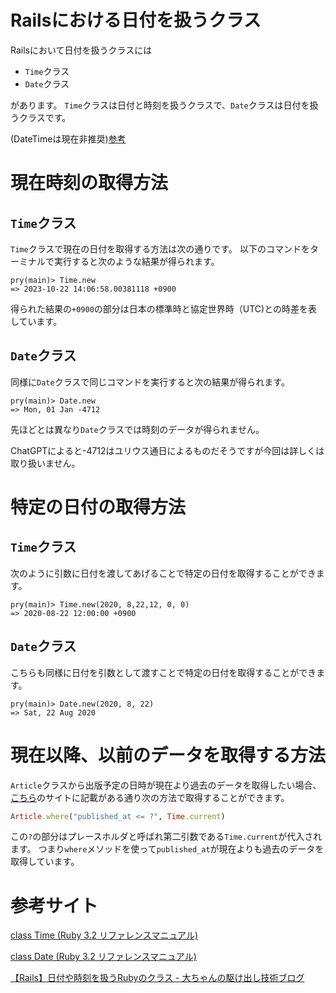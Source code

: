 # Railsにおける日付を扱うクラス

Railsにおいて日付を扱うクラスには

- `Time`クラス
- `Date`クラス

があります。
`Time`クラスは日付と時刻を扱うクラスで、`Date`クラスは日付を扱うクラスです。

(DateTimeは現在非推奨)[参考](https://docs.ruby-lang.org/ja/latest/class/DateTime.html)


# 現在時刻の取得方法

## `Time`クラス

`Time`クラスで現在の日付を取得する方法は次の通りです。
以下のコマンドをターミナルで実行すると次のような結果が得られます。

```
pry(main)> Time.new
=> 2023-10-22 14:06:58.00381118 +0900
```

得られた結果の`+0900`の部分は日本の標準時と協定世界時（UTC)との時差を表しています。


## `Date`クラス

同様に`Date`クラスで同じコマンドを実行すると次の結果が得られます。

```
pry(main)> Date.new
=> Mon, 01 Jan -4712
```

先ほどとは異なり`Date`クラスでは時刻のデータが得られません。

ChatGPTによると-4712はユリウス通日によるものだそうですが今回は詳しくは取り扱いません。


# 特定の日付の取得方法

## `Time`クラス

次のように引数に日付を渡してあげることで特定の日付を取得することができます。

```
pry(main)> Time.new(2020, 8,22,12, 0, 0)
=> 2020-08-22 12:00:00 +0900
```


## `Date`クラス

こちらも同様に日付を引数として渡すことで特定の日付を取得することができます。

```
pry(main)> Date.new(2020, 8, 22)
=> Sat, 22 Aug 2020
```


# 現在以降、以前のデータを取得する方法

`Article`クラスから出版予定の日時が現在より過去のデータを取得したい場合、[こちら](https://zenn.dev/yusuke_docha/articles/f04fb2cbd22508)のサイトに記載がある通り次の方法で取得することができます。

```ruby
Article.where("published_at <= ?", Time.current)
```

この`?`の部分はプレースホルダと呼ばれ第二引数である`Time.current`が代入されます。
つまり`where`メソッドを使って`published_at`が現在よりも過去のデータを取得しています。


# 参考サイト

[class Time (Ruby 3.2 リファレンスマニュアル)](https://docs.ruby-lang.org/ja/latest/class/Time.html)

[class Date (Ruby 3.2 リファレンスマニュアル)](https://docs.ruby-lang.org/ja/latest/class/Date.html)

[【Rails】日付や時刻を扱うRubyのクラス - 大ちゃんの駆け出し技術ブログ](https://sakitadaiki.hatenablog.com/entry/2021/01/27/122258)
